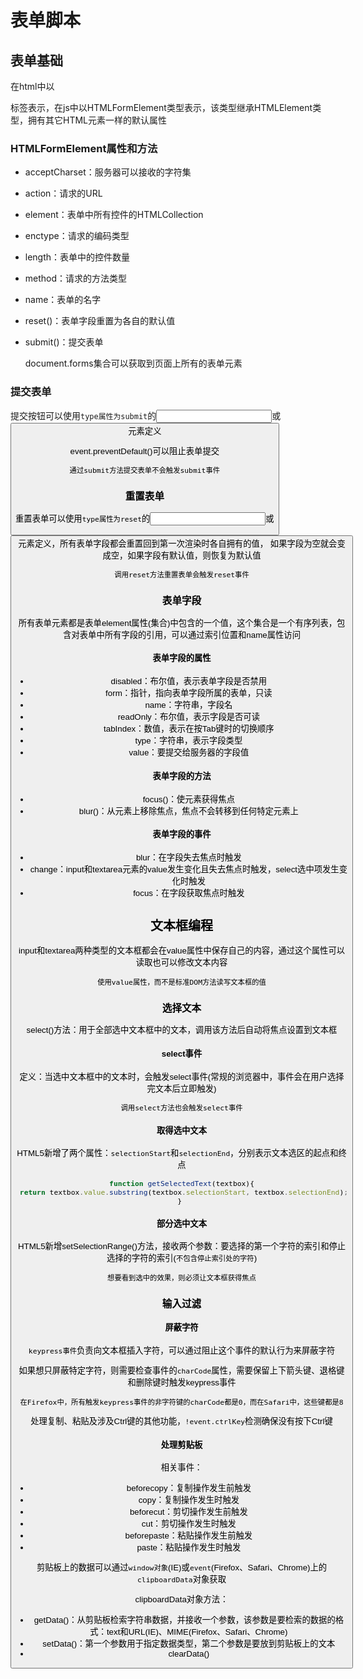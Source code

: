 # 表单脚本
## 表单基础
在html中以<form>标签表示，在js中以HTMLFormElement类型表示，该类型继承HTMLElement类型，拥有其它HTML元素一样的默认属性

### HTMLFormElement属性和方法

- acceptCharset：服务器可以接收的字符集
- action：请求的URL
- element：表单中所有控件的HTMLCollection
- enctype：请求的编码类型
- length：表单中的控件数量
- method：请求的方法类型
- name：表单的名字
- reset()：表单字段重置为各自的默认值
- submit()：提交表单


    document.forms集合可以获取到页面上所有的表单元素

### 提交表单
提交按钮可以使用`type属性为submit`的<input>或<button>元素定义

event.preventDefault()可以阻止表单提交

    通过submit方法提交表单不会触发submit事件

### 重置表单
重置表单可以使用`type属性为reset`的<input>或<button>元素定义，所有表单字段都会重置回到第一次渲染时各自拥有的值，
如果字段为空就会变成空，如果字段有默认值，则恢复为默认值

    调用reset方法重置表单会触发reset事件

### 表单字段
所有表单元素都是表单element属性(集合)中包含的一个值，这个集合是一个有序列表，包含对表单中所有字段的引用，可以通过索引位置和name属性访问

#### 表单字段的属性

- disabled：布尔值，表示表单字段是否禁用
- form：指针，指向表单字段所属的表单，只读
- name：字符串，字段名
- readOnly：布尔值，表示字段是否可读
- tabIndex：数值，表示在按Tab键时的切换顺序
- type：字符串，表示字段类型
- value：要提交给服务器的字段值

#### 表单字段的方法

- focus()：使元素获得焦点
- blur()：从元素上移除焦点，焦点不会转移到任何特定元素上

#### 表单字段的事件

- blur：在字段失去焦点时触发
- change：input和textarea元素的value发生变化且失去焦点时触发，select选中项发生变化时触发
- focus：在字段获取焦点时触发

## 文本框编程
input和textarea两种类型的文本框都会在value属性中保存自己的内容，通过这个属性可以读取也可以修改文本内容

    使用value属性，而不是标准DOM方法读写文本框的值

### 选择文本
select()方法：用于全部选中文本框中的文本，调用该方法后自动将焦点设置到文本框

#### select事件
定义：当选中文本框中的文本时，会触发select事件(常规的浏览器中，事件会在用户选择完文本后立即触发)

    调用select方法也会触发select事件

#### 取得选中文本
HTML5新增了两个属性：`selectionStart`和`selectionEnd`，分别表示文本选区的起点和终点

```typescript
function getSelectedText(textbox){
 return textbox.value.substring(textbox.selectionStart, textbox.selectionEnd);
} 
```

#### 部分选中文本
HTML5新增setSelectionRange()方法，接收两个参数：要选择的第一个字符的索引和停止选择的字符的索引(`不包含停止索引处的字符`)

    想要看到选中的效果，则必须让文本框获得焦点

### 输入过滤
#### 屏蔽字符
`keypress事件`负责向文本框插入字符，可以通过阻止这个事件的默认行为来屏蔽字符

如果想只屏蔽特定字符，则需要检查事件的`charCode`属性，需要保留上下箭头键、退格键和删除键时触发keypress事件

    在Firefox中，所有触发keypress事件的非字符键的charCode都是0，而在Safari中，这些键都是8

处理复制、粘贴及涉及Ctrl键的其他功能，`!event.ctrlKey`检测确保没有按下Ctrl键

#### 处理剪贴板
相关事件：

- beforecopy：复制操作发生前触发
- copy：复制操作发生时触发
- beforecut：剪切操作发生前触发
- cut：剪切操作发生时触发
- beforepaste：粘贴操作发生前触发
- paste：粘贴操作发生时触发

剪贴板上的数据可以通过`window对象`(IE)或`event`(Firefox、Safari、Chrome)上的`clipboardData`对象获取

clipboardData对象方法：

- getData()：从剪贴板检索字符串数据，并接收一个参数，该参数是要检索的数据的格式：text和URL(IE)、MIME(Firefox、Safari、Chrome)
- setData()：第一个参数用于指定数据类型，第二个参数是要放到剪贴板上的文本
- clearData()